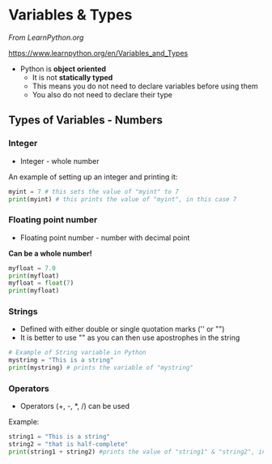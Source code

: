 # Variables & Types

*From LearnPython.org*

https://www.learnpython.org/en/Variables_and_Types

* Python is **object oriented**
  * It is not **statically typed**
  * This means you do not need to declare variables before using them
  * You also do not need to declare their type

## Types of Variables - Numbers

### Integer 

* Integer - whole number

An example of setting up an integer and printing it:

```python
myint = 7 # this sets the value of "myint" to 7
print(myint) # this prints the value of "myint", in this case 7
```

### Floating point number

* Floating point number - number with decimal point

**Can be a whole number!**

```python
myfloat = 7.0
print(myfloat)
myfloat = float(7)
print(myfloat)
```



### Strings

* Defined with either double or single quotation marks ('' or "")
* It is better to use "" as you can then use apostrophes in the string

```python
# Example of String variable in Python
mystring = "This is a string"
print(mystring) # prints the variable of "mystring"
```

### Operators

* Operators (+, -, *, /) can be used

Example:

```python
string1 = "This is a string"
string2 = "that is half-complete"
print(string1 + string2) #prints the value of "string1" & "string2", in this case "This is a string""that is half-complete". Note that there is no space between string1 and string2
```

